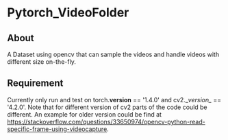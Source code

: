 # Pytorch_VideoFolder

## About
A Dataset using opencv that can sample the videos and handle videos with different size on-the-fly.

## Requirement
Currently only run and test on torch.__version__ == '1.4.0' and cv2.\__version\__ == '4.2.0'. 
Note that for different version of cv2 parts of the code could be different. An example for 
older version could be find at https://stackoverflow.com/questions/33650974/opencv-python-read-specific-frame-using-videocapture.
